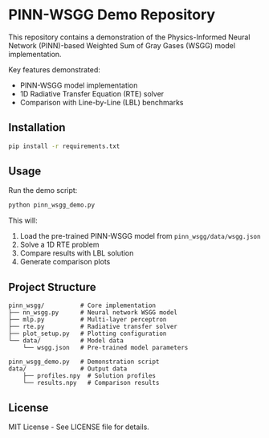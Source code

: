 # PINN-WSGG Demo Repository

This repository contains a demonstration of the Physics-Informed Neural Network (PINN)-based Weighted Sum of Gray Gases (WSGG) model implementation.

Key features demonstrated:
- PINN-WSGG model implementation
- 1D Radiative Transfer Equation (RTE) solver
- Comparison with Line-by-Line (LBL) benchmarks

## Installation

```bash
pip install -r requirements.txt
```

## Usage

Run the demo script:
```bash
python pinn_wsgg_demo.py
```

This will:
1. Load the pre-trained PINN-WSGG model from `pinn_wsgg/data/wsgg.json`
2. Solve a 1D RTE problem
3. Compare results with LBL solution
4. Generate comparison plots

## Project Structure

```
pinn_wsgg/          # Core implementation
├── nn_wsgg.py      # Neural network WSGG model
├── mlp.py          # Multi-layer perceptron
├── rte.py          # Radiative transfer solver
├── plot_setup.py   # Plotting configuration
└── data/           # Model data
    └── wsgg.json   # Pre-trained model parameters

pinn_wsgg_demo.py   # Demonstration script
data/               # Output data
    ├── profiles.npy  # Solution profiles
    └── results.npy   # Comparison results
```

## License

MIT License - See LICENSE file for details.
